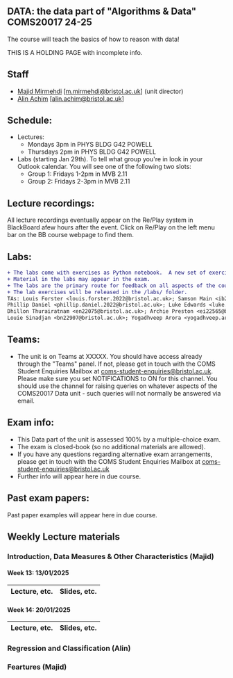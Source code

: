 ## DATA: the data part of "Algorithms & Data" COMS20017 24-25
The course will teach the basics of how to reason with data!


THIS IS A HOLDING PAGE with incomplete info.
<!--- to add colour!
```diff
- text in red
+ text in green
! text in orange
# text in gray
@@ text in purple (and bold)@@
```
-->

## Staff

- [Majid Mirmehdi](http://people.cs.bris.ac.uk/~majid/) [m.mirmehdi@bristol.ac.uk]  (unit director)
- [Alin Achim](https://amachim.blogs.bristol.ac.uk/) [alin.achim@bristol.ac.uk]

## Schedule:
* Lectures:
  - Mondays 3pm in PHYS BLDG G42 POWELL
  - Thursdays 2pm in PHYS BLDG G42 POWELL
* Labs (starting Jan 29th).  To tell what group you're in look in your Outlook calendar.  You will see one of the following two slots:
  - Group 1: Fridays 1-2pm in MVB 2.11
  - Group 2: Fridays 2-3pm in MVB 2.11

## Lecture recordings:
All lecture recordings eventually appear on the Re/Play system in BlackBoard afew hours after the event. Click on Re/Play on the left menu bar on the BB course webpage to find them.

## Labs:
```diff
+ The labs come with exercises as Python notebook.  A new set of exercises will be released every _TWO_ weeks.
+ Material in the labs may appear in the exam.
+ The labs are the primary route for feedback on all aspects of the course, including lectures, any problem sheets and exams, not just the labs!
+ The lab exercises will be released in the /labs/ folder.
TAs: Louis Forster <louis.forster.2022@bristol.ac.uk>; Samson Main <ib21231@bristol.ac.uk>;
Phillip Daniel <phillip.daniel.2022@bristol.ac.uk>; Luke Edwards <luke.edwards.2022@bristol.ac.uk>;
Dhillon Thurairatnam <en22075@bristol.ac.uk>; Archie Preston <ei22565@bristol.ac.uk>;
Louie Sinadjan <bn22907@bristol.ac.uk>; Yogadhveep Arora <yogadhveep.arora@bristol.ac.uk>
```

## Teams:
* The unit is on Teams at XXXXX.  You should have access already through the "Teams" panel.  If not, please get in touch with the COMS Student Enquiries Mailbox at coms-student-enquiries@bristol.ac.uk. Please make sure you set NOTIFICATIONS to ON for this channel. You should use the channel for raising queries on whatever aspects of the COMS20017 Data unit - such queries will not normally be answered via email.

## Exam info:
* This Data part of the unit is assessed 100% by a multiple-choice exam.
* The exam is closed-book (so no additional materials are allowed).
* If you have any questions regarding alternative exam arrangements, please get in touch with the COMS Student Enquiries Mailbox at coms-student-enquiries@bristol.ac.uk
* Further info will appear here in due course.

## Past exam papers:
Past paper examples will appear here in due course.
<!-- | 21/22 | [pdf](/Past_Exams/main_2122_answers.pdf) | 5,7,10,17,18,19,20 |
| 22/23 | [pdf](/Past_Exams/main_2223_answers.pdf) | 2,3,8 |
Important notes:
* We rejigged the course content a bit last year, and also again this year, so some questions are no longer relevant.  These questions are in the "Questions to IGNORE!" column.
-->

## Weekly Lecture materials


### Introduction, Data Measures & Other Characteristics (Majid)


#### Week 13: 13/01/2025
| Lecture, etc. |  Slides, etc. |
| ------- | ------ |

#### Week 14: 20/01/2025
| Lecture, etc. | Slides, etc. |
| ------- | ------ |


### Regression and Classification (Alin)

### Feartures (Majid)
